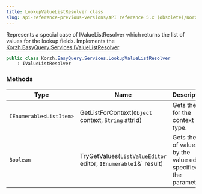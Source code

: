 ```yaml
---
title: LookupValueListResolver class
slug: api-reference-previous-versions/API reference 5.x (obsolete)/Korzh.EasyQuery.Services namespace/lookupvaluelistresolver-class
---
```



Represents a special case of IValueListResolver which returns the list of values for the lookup fields.  Implements the [Korzh.EasyQuery.Services.IValueListResolver](/api-reference-5x/korzh-easyquery-services-namespace/ivaluelistresolver-interface)
```csharp
public class Korzh.EasyQuery.Services.LookupValueListResolver
    : IValueListResolver

```

### Methods

| Type | Name | Description | 
| --- | --- | --- | 
| `IEnumerable<ListItem>` | GetListForContext(`Object` context, `String` attrId) | Gets the list for the context type. | 
| `Boolean` | TryGetValues(`ListValueEditor` editor, `IEnumerable`1&` result) | Gets the list of values by the value editor specified in the parameter. |